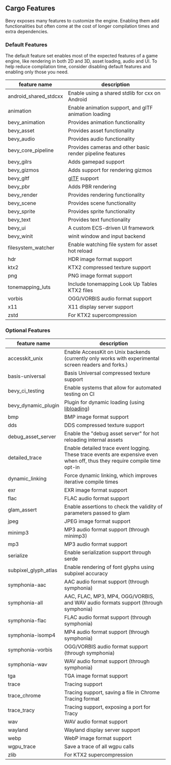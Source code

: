 <!-- MD041 - This file will be included in docs and should not start with a top header -->
<!-- markdownlint-disable-file MD041 -->

## Cargo Features

Bevy exposes many features to customize the engine. Enabling them add functionalities but often come at the cost of longer compilation times and extra dependencies.

### Default Features

The default feature set enables most of the expected features of a game engine, like rendering in both 2D and 3D, asset loading, audio and UI. To help reduce compilation time, consider disabling default features and enabling only those you need.

| feature name          | description                                               |
| --------------------- | --------------------------------------------------------- |
| android_shared_stdcxx | Enable using a shared stdlib for cxx on Android           |
| animation             | Enable animation support, and glTF animation loading      |
| bevy_animation        | Provides animation functionality                          |
| bevy_asset            | Provides asset functionality                              |
| bevy_audio            | Provides audio functionality                              |
| bevy_core_pipeline    | Provides cameras and other basic render pipeline features |
| bevy_gilrs            | Adds gamepad support                                      |
| bevy_gizmos           | Adds support for rendering gizmos                         |
| bevy_gltf             | [glTF](https://www.khronos.org/gltf/) support             |
| bevy_pbr              | Adds PBR rendering                                        |
| bevy_render           | Provides rendering functionality                          |
| bevy_scene            | Provides scene functionality                              |
| bevy_sprite           | Provides sprite functionality                             |
| bevy_text             | Provides text functionality                               |
| bevy_ui               | A custom ECS-driven UI framework                          |
| bevy_winit            | winit window and input backend                            |
| filesystem_watcher    | Enable watching file system for asset hot reload          |
| hdr                   | HDR image format support                                  |
| ktx2                  | KTX2 compressed texture support                           |
| png                   | PNG image format support                                  |
| tonemapping_luts      | Include tonemapping Look Up Tables KTX2 files             |
| vorbis                | OGG/VORBIS audio format support                           |
| x11                   | X11 display server support                                |
| zstd                  | For KTX2 supercompression                                 |

### Optional Features

| feature name         | description                                                                                                                |
| -------------------- | -------------------------------------------------------------------------------------------------------------------------- |
| accesskit_unix       | Enable AccessKit on Unix backends (currently only works with experimental screen readers and forks.)                       |
| basis-universal      | Basis Universal compressed texture support                                                                                 |
| bevy_ci_testing      | Enable systems that allow for automated testing on CI                                                                      |
| bevy_dynamic_plugin  | Plugin for dynamic loading (using [libloading](https://crates.io/crates/libloading))                                       |
| bmp                  | BMP image format support                                                                                                   |
| dds                  | DDS compressed texture support                                                                                             |
| debug_asset_server   | Enable the "debug asset server" for hot reloading internal assets                                                          |
| detailed_trace       | Enable detailed trace event logging. These trace events are expensive even when off, thus they require compile time opt-in |
| dynamic_linking      | Force dynamic linking, which improves iterative compile times                                                              |
| exr                  | EXR image format support                                                                                                   |
| flac                 | FLAC audio format support                                                                                                  |
| glam_assert          | Enable assertions to check the validity of parameters passed to glam                                                       |
| jpeg                 | JPEG image format support                                                                                                  |
| minimp3              | MP3 audio format support (through minimp3)                                                                                 |
| mp3                  | MP3 audio format support                                                                                                   |
| serialize            | Enable serialization support through serde                                                                                 |
| subpixel_glyph_atlas | Enable rendering of font glyphs using subpixel accuracy                                                                    |
| symphonia-aac        | AAC audio format support (through symphonia)                                                                               |
| symphonia-all        | AAC, FLAC, MP3, MP4, OGG/VORBIS, and WAV audio formats support (through symphonia)                                         |
| symphonia-flac       | FLAC audio format support (through symphonia)                                                                              |
| symphonia-isomp4     | MP4 audio format support (through symphonia)                                                                               |
| symphonia-vorbis     | OGG/VORBIS audio format support (through symphonia)                                                                        |
| symphonia-wav        | WAV audio format support (through symphonia)                                                                               |
| tga                  | TGA image format support                                                                                                   |
| trace                | Tracing support                                                                                                            |
| trace_chrome         | Tracing support, saving a file in Chrome Tracing format                                                                    |
| trace_tracy          | Tracing support, exposing a port for Tracy                                                                                 |
| wav                  | WAV audio format support                                                                                                   |
| wayland              | Wayland display server support                                                                                             |
| webp                 | WebP image format support                                                                                                  |
| wgpu_trace           | Save a trace of all wgpu calls                                                                                             |
| zlib                 | For KTX2 supercompression                                                                                                  |
